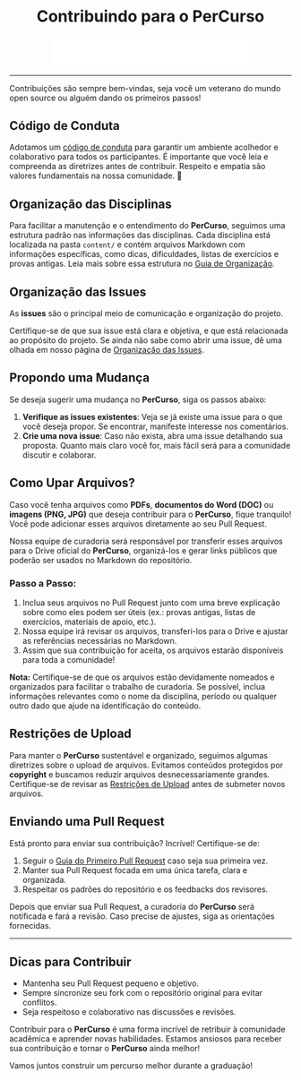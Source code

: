 <div align="center">
  <h1>Contribuindo para o PerCurso</h1>
  <img src="public/PerCurso2.svg" alt="PerCurso" width="350px">
  <hr>
</div>

Contribuições são sempre bem-vindas, seja você um veterano do mundo open source ou alguém dando os primeiros passos!

## Código de Conduta

Adotamos um [código de conduta](CODE_OF_CONDUCT.md) para garantir um ambiente acolhedor e colaborativo para todos os participantes. É importante que você leia e compreenda as diretrizes antes de contribuir. Respeito e empatia são valores fundamentais na nossa comunidade. 🤝

## Organização das Disciplinas

Para facilitar a manutenção e o entendimento do **PerCurso**, seguimos uma estrutura padrão nas informações das disciplinas. Cada disciplina está localizada na pasta `content/` e contém arquivos Markdown com informações específicas, como dicas, dificuldades, listas de exercícios e provas antigas. Leia mais sobre essa estrutura no [Guia de Organização](https://github.com/luigischmitt/PerCurso/wiki/Organiza%C3%A7%C3%A3o-das-Disciplinas).

## Organização das Issues

As **issues** são o principal meio de comunicação e organização do projeto. 

Certifique-se de que sua issue está clara e objetiva, e que está relacionada ao propósito do projeto. Se ainda não sabe como abrir uma issue, dê uma olhada em nosso página de [Organização das Issues](https://github.com/luigischmitt/PerCurso/wiki/Organiza%C3%A7%C3%A3o-das-Issues).

## Propondo uma Mudança

Se deseja sugerir uma mudança no **PerCurso**, siga os passos abaixo:
1. **Verifique as issues existentes**: Veja se já existe uma issue para o que você deseja propor. Se encontrar, manifeste interesse nos comentários.
2. **Crie uma nova issue**: Caso não exista, abra uma issue detalhando sua proposta. Quanto mais claro você for, mais fácil será para a comunidade discutir e colaborar.

## Como Upar Arquivos?

Caso você tenha arquivos como **PDFs**, **documentos do Word (DOC)** ou **imagens (PNG, JPG)** que deseja contribuir para o **PerCurso**, fique tranquilo! Você pode adicionar esses arquivos diretamente ao seu Pull Request.

Nossa equipe de curadoria será responsável por transferir esses arquivos para o Drive oficial do **PerCurso**, organizá-los e gerar links públicos que poderão ser usados no Markdown do repositório.

### Passo a Passo:
1. Inclua seus arquivos no Pull Request junto com uma breve explicação sobre como eles podem ser úteis (ex.: provas antigas, listas de exercícios, materiais de apoio, etc.).
2. Nossa equipe irá revisar os arquivos, transferi-los para o Drive e ajustar as referências necessárias no Markdown.
3. Assim que sua contribuição for aceita, os arquivos estarão disponíveis para toda a comunidade!

**Nota:** Certifique-se de que os arquivos estão devidamente nomeados e organizados para facilitar o trabalho de curadoria. Se possível, inclua informações relevantes como o nome da disciplina, período ou qualquer outro dado que ajude na identificação do conteúdo.

## Restrições de Upload

Para manter o **PerCurso** sustentável e organizado, seguimos algumas diretrizes sobre o upload de arquivos. Evitamos conteúdos protegidos por **copyright** e buscamos reduzir arquivos desnecessariamente grandes. Certifique-se de revisar as [Restrições de Upload](https://github.com/luigischmitt/PerCurso/wiki/Restri%C3%A7%C3%B5es-de-Upload) antes de submeter novos arquivos.

## Enviando uma Pull Request

Está pronto para enviar sua contribuição? Incrível! Certifique-se de:
1. Seguir o [Guia do Primeiro Pull Request](GuiaDoPrimeiroPR.md) caso seja sua primeira vez.
2. Manter sua Pull Request focada em uma única tarefa, clara e organizada.
3. Respeitar os padrões do repositório e os feedbacks dos revisores.

Depois que enviar sua Pull Request, a curadoria do **PerCurso** será notificada e fará a revisão. Caso precise de ajustes, siga as orientações fornecidas.

---

## Dicas para Contribuir

- Mantenha seu Pull Request pequeno e objetivo.
- Sempre sincronize seu fork com o repositório original para evitar conflitos.
- Seja respeitoso e colaborativo nas discussões e revisões.

Contribuir para o **PerCurso** é uma forma incrível de retribuir à comunidade acadêmica e aprender novas habilidades. Estamos ansiosos para receber sua contribuição e tornar o **PerCurso** ainda melhor!

Vamos juntos construir um percurso melhor durante a graduação! 
